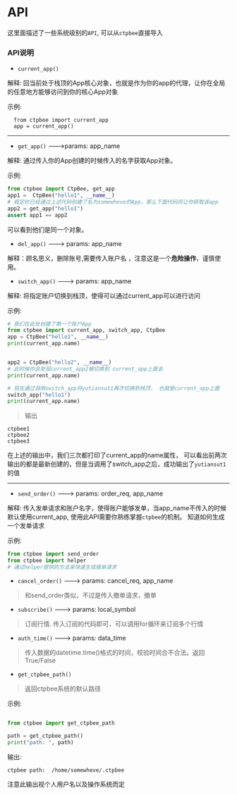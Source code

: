 # API 

这里面描述了一些系统级别的`API`, 可以从`ctpbee`直接导入

### API说明
- `current_app()`

解释: 回当前处于栈顶的App核心对象，也就是作为你的app的代理，让你在全局的任意地方能够访问到你的核心App对象

示例:
```
  from ctpbee import current_app
  app = current_app()
```
---

- `get_app()` --->params: app_name

解释: 通过传入你的App创建的时候传入的名字获取App对象。

示例:
```python
from ctpbee import CtpBee, get_app
app1 =  CtpBee("hello1", __name__)
# 假定你已经通过上述代码创建了名为somewheve的App，那么下面代码将让你获取该app
app2 = get_app("hello1")
assert app1 == app2
```
可以看到他们是同一个对象。

- `del_app()` ---> params: app_name

解释：顾名思义，删除账号,需要传入账户名 ，注意这是一个**危险操作**，谨慎使用。


- `switch_app()` ---> params: app_name

解释: 将指定账户切换到栈顶，使得可以通过current_app可以进行访问

示例:
```python
# 我们在此处创建了第一个账户App
from ctpbee import current_app, switch_app, CtpBee
app = CtpBee("hello1", __name__)
print(current_app.name)


app2 = CtpBee("hello2", __name__)
# 此时候你会发现current_app2被切换到 current_app上面去
print(current_app.name)

# 现在通过调用switch_app将yutiansut1再次切换到栈顶， 也就是current_app上面
switch_app("hello1")
print(current_app.name)
```
> 输出

```textmate
ctpbee1
ctpbee2
ctpbee3
```

在上述的输出中，我们三次都打印了current_app的name属性， 可以看出前两次输出的都是最新创建的，但是当调用了switch_app之后，成功输出了`yutiansut1`的值

--- 

- `send_order()` ---> params: order_req, app_name

解释: 传入发单请求和账户名字，使得账户能够发单，当app_name不传入的时候默认使用current_app, 使用此API需要你熟练掌握`ctpbee`的机制。
知道如何生成一个发单请求

示例:
```python
from ctpbee import send_order 
from ctpbee import helper
# 通过helper提供的方法来快速生成报单请求

```

- `cancel_order()` ---> params: cancel_req, app_name
> 和send_order类似，不过是传入撤单请求，撤单 

- `subscribe()` ---> params: local_symbol
> 订阅行情. 传入订阅的代码即可，可以调用for循环来订阅多个行情

- `auth_time()` ---> params: data_time
> 传入数据的datetime.time()格式的时间，校验时间合不合法。返回True/False

- `get_ctpbee_path()`
> 返回ctpbee系统的默认路径 

示例:
```python

from ctpbee import get_ctpbee_path

path = get_ctpbee_path()
print("path: ", path)
```

输出:

```textmate
ctpbee path:  /home/somewheve/.ctpbee
```
注意此输出视个人用户名以及操作系统而定